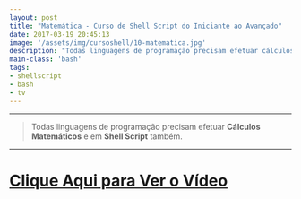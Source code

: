 ```yaml
---
layout: post
title: "Matemática - Curso de Shell Script do Iniciante ao Avançado"
date: 2017-03-19 20:45:13
image: '/assets/img/cursoshell/10-matematica.jpg'
description: "Todas linguagens de programação precisam efetuar cálculos matemáticos e em Shell Script também."
main-class: 'bash'
tags:
- shellscript
- bash
- tv
---
```


***

> Todas linguagens de programação precisam efetuar __Cálculos Matemáticos__ e em __Shell Script__ também.

***


# [Clique Aqui para Ver o Vídeo](https://www.youtube.com/watch?v=FAiEAk0AF-g)


<script async src="https://pagead2.googlesyndication.com/pagead/js/adsbygoogle.js"></script>

<!-- Informat -->
<ins class="adsbygoogle"
 style="display:block"
 data-ad-client="ca-pub-2838251107855362"
 data-ad-slot="2327980059"
 data-ad-format="auto"
 data-full-width-responsive="true"></ins>

<script>
(adsbygoogle = window.adsbygoogle || []).push({});
</script>

